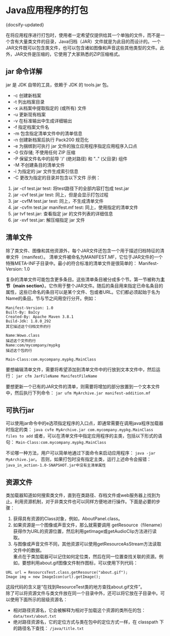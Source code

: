 # Java应用程序的打包
{docsify-updated}

在将应用程序进行打包时，使用者一定希望仅提供给其一个单独的文件，而不是一个含有大量类文件的目录，Java归档（JAR）文件就是为此目的而设计的。一个JAR文件既可以包含类文件，也可以包含诸如图像和声音这些其他类型的文件。此外，JAR文件是压缩的，它使用了大家熟悉的ZIP压缩格式。

## jar 命令详解
jar 是 JDK 自带的工具，依赖于 JDK 的 tools.jar 包。
+ -c  创建新档案
+ -t  列出档案目录
+ -x  从档案中提取指定的 (或所有) 文件
+ -u  更新现有档案
+ -v  在标准输出中生成详细输出
+ -f  指定档案文件名
+ -m  包含指定清单文件中的清单信息
+ -n  创建新档案后执行 Pack200 规范化
+ -e  为捆绑到可执行 jar 文件的独立应用程序指定应用程序入口点
+ -0  仅存储; 不使用任何 ZIP 压缩
+ -P  保留文件名中的前导 '/' (绝对路径) 和 ".." (父目录) 组件
+ -M  不创建条目的清单文件
+ -i  为指定的 jar 文件生成索引信息
+ -C  更改为指定的目录并包含以下文件
示例：
1. jar -cf test.jar test: 将test路径下的全部内容打包成 test.jar
2. jar -cvf test.jar test: 同上，但是会显示打包过程
3. jar -cvfM test.jar test: 同上，不生成清单文件
4. jar -cvfm test.jar manifest.mf test: 同上，使用指定的清单文件
5. jar tvf test.jar: 查看指定 jar 的文件列表的详细信息
6. jar -xvf test.jar: 解压缩指定 jar 文件

## 清单文件
除了类文件、图像和其他资源外，每个JAR文件还包含一个用于描述归档特征的清单文件（manifest）。
清单文件被命名为MANIFEST.MF，它位于JAR文件的一个特殊META-INF子目录中。最小的符合标准的清单文件是很简单的：
    Manifest-Version: 1.0

复杂的清单文件可能包含更多条目。这些清单条目被分成多个节。第一节被称为**主节（main section）**。它作用于整个JAR文件。随后的条目用来指定已命名条目的属性，这些已命名的条目可以是某个文件、包或者URL。它们都必须起始于名为Name的条目。节与节之间用空行分开。例如：
```
Manifest-Version: 1.0
Built-By: BaIcy
Created-By: Apache Maven 3.8.1
Build-Jdk: 1.8.0_292
其它描述这个归档文件的行

Name:Wowo.class
描述这个文件的行
Name:com/mycompany/mypkg
描述这个包的行

Main-Class:com.mycompany.mypkg.MainClass
```

要想编辑清单文件，需要将希望添加到清单文件中的行放到文本文件中，然后运行：
`jar cfm JarFileName ManifestFileName`

要想更新一个已有的JAR文件的清单，则需要将增加的部分放置到一个文本文件中，然后执行下列命令：
`jar ufm MyArchive.jar manifest-addition.mf`

## 可执行jar
可以使用jar命令中的e选项指定程序的入口点，即通常需要在调用java程序加载器时指定的类：
`java cvfe MyArchive.jar com.mycompany.mypkg.MainClass files to add`
或者，可以在清单文件中指定应用程序的主类，包括以下形式的语句：
`Main-Class:com.mycompany.mypkg.MainClass`

不论哪一种方法，用户可以简单地通过下面命令来启动应用程序： `java -jar MyArchive.jar`。
否则，如果打包时没有指定主类，运行上述命令会报错：`java_in_action-1.0-SNAPSHOT.jar中没有主清单属性`

## 资源文件
类加载器知道如何搜索类文件，直到在类路径、存档文件或web服务器上找到为止。利用资源机制，对于非类文件也可以同样方便地进行操作。下面是必要的步骤：
1. 获得具有资源的Class对象，例如，AboutPanel.class。
2. 如果资源是一个图像或声音文件，那么就需要调用 getResource（filename）获得作为URL的资源位置，然后利用getImage或getAudioClip方法进行读取。
3. 与图像或声音文件不同，其他资源可以使用getResourceAsStream方法读取文件中的数据。  
重点在于类加载器可以记住如何定位类，然后在同一位置查找关联的资源。例如，要想利用about.gif图像文件制作图标，可以使用下列代码：
```
URL url = ResourcsTest.class.getResource("about.gif");
Image img = new ImageIcon(url).getImage();
```
这段代码的含义是“在找到ResourceTest类的地方查找about.gif文件”。  
除了可以将资源文件与类文件放在同一个目录中外，还可以将它放在子目录中。可以使用下面所示的层级资源名：
+ 相对路径资源名，它会被解释为相对于加载这个资源的类所在的包： `data/text/about.txt`
+ 绝对路径资源名，它的定位方式与类在包中的定位方式一样，在 classpath 下的路径名下查找： `/java/title.txt`